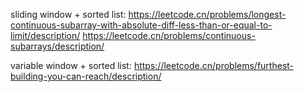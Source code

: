 sliding window + sorted list:
https://leetcode.cn/problems/longest-continuous-subarray-with-absolute-diff-less-than-or-equal-to-limit/description/
https://leetcode.cn/problems/continuous-subarrays/description/

variable window + sorted list:
https://leetcode.cn/problems/furthest-building-you-can-reach/description/